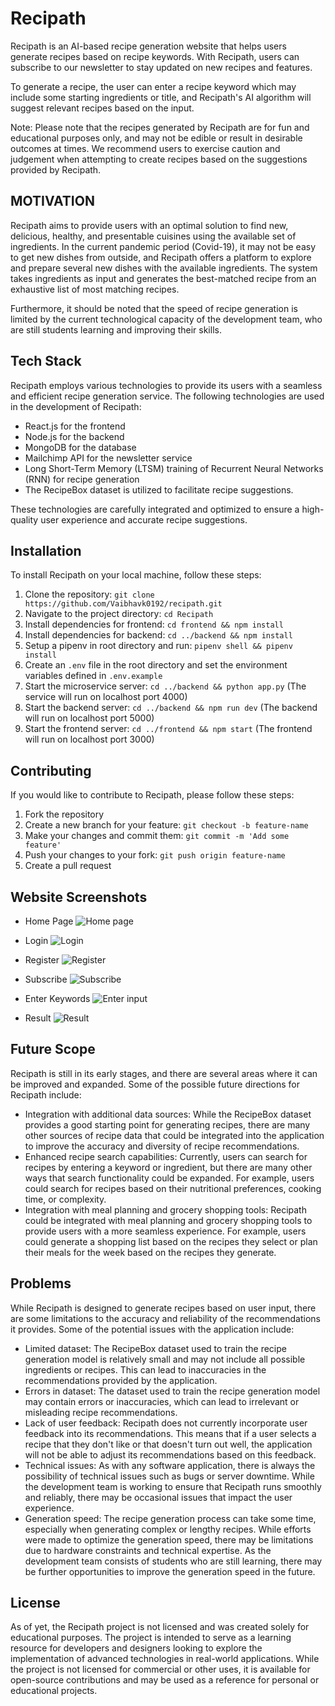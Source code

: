 # Recipath

Recipath is an AI-based recipe generation website that helps users generate recipes based on recipe keywords. With Recipath, users can subscribe to our newsletter to stay updated on new recipes and features.

To generate a recipe, the user can enter a recipe keyword which may include some starting ingredients or title, and Recipath's AI algorithm will suggest relevant recipes based on the input.

Note: Please note that the recipes generated by Recipath are for fun and educational purposes only, and may not be edible or result in desirable outcomes at times. We recommend users to exercise caution and judgement when attempting to create recipes based on the suggestions provided by Recipath.

## MOTIVATION

Recipath aims to provide users with an optimal solution to find new, delicious, healthy, and presentable cuisines using the available set of ingredients. In the current pandemic period (Covid-19), it may not be easy to get new dishes from outside, and Recipath offers a platform to explore and prepare several new dishes with the available ingredients. The system takes ingredients as input and generates the best-matched recipe from an exhaustive list of most matching recipes.

Furthermore, it should be noted that the speed of recipe generation is limited by the current technological capacity of the development team, who are still students learning and improving their skills.

## Tech Stack

Recipath employs various technologies to provide its users with a seamless and efficient recipe generation service. The following technologies are used in the development of Recipath:

- React.js for the frontend
- Node.js for the backend
- MongoDB for the database
- Mailchimp API for the newsletter service
- Long Short-Term Memory (LTSM) training of Recurrent Neural Networks (RNN) for recipe generation
- The RecipeBox dataset is utilized to facilitate recipe suggestions.

These technologies are carefully integrated and optimized to ensure a high-quality user experience and accurate recipe suggestions.

## Installation

To install Recipath on your local machine, follow these steps:

1. Clone the repository: `git clone https://github.com/Vaibhavk0192/recipath.git`
2. Navigate to the project directory: `cd Recipath`
3. Install dependencies for frontend: `cd frontend && npm install`
4. Install dependencies for backend: `cd ../backend && npm install`
5. Setup a pipenv in root directory and run: `pipenv shell && pipenv install`
6. Create an `.env` file in the root directory and set the environment variables defined in `.env.example`
7. Start the microservice server: `cd ../backend && python app.py` (The service will run on localhost port 4000)
8. Start the backend server: `cd ../backend && npm run dev` (The backend will run on localhost port 5000)
9. Start the frontend server: `cd ../frontend && npm start` (The frontend will run on localhost port 3000)

## Contributing

If you would like to contribute to Recipath, please follow these steps:

1. Fork the repository
2. Create a new branch for your feature: `git checkout -b feature-name`
3. Make your changes and commit them: `git commit -m 'Add some feature'`
4. Push your changes to your fork: `git push origin feature-name`
5. Create a pull request

## Website Screenshots

- Home Page
  ![Home page](https://github.com/Vaibhavk0192/recipath/blob/master/Website%20screenshots/Homepage.png?raw=true)

- Login
  ![Login](https://github.com/Vaibhavk0192/recipath/blob/master/Website%20screenshots/Login.png?raw=true)

- Register
  ![Register](https://github.com/Vaibhavk0192/recipath/blob/master/Website%20screenshots/Register.png?raw=true)

- Subscribe
  ![Subscribe](https://github.com/Vaibhavk0192/recipath/blob/master/Website%20screenshots/Newsletter.png?raw=true)

- Enter Keywords
  ![Enter input](https://github.com/Vaibhavk0192/recipath/blob/master/Website%20screenshots/Generate%20Recipe.png?raw=true)

- Result
  ![Result](https://github.com/Vaibhavk0192/recipath/blob/master/Website%20screenshots/Result.png?raw=true)



## Future Scope

Recipath is still in its early stages, and there are several areas where it can be improved and expanded. Some of the possible future directions for Recipath include:

- Integration with additional data sources: While the RecipeBox dataset provides a good starting point for generating recipes, there are many other sources of recipe data that could be integrated into the application to improve the accuracy and diversity of recipe recommendations.
- Enhanced recipe search capabilities: Currently, users can search for recipes by entering a keyword or ingredient, but there are many other ways that search functionality could be expanded. For example, users could search for recipes based on their nutritional preferences, cooking time, or complexity.
- Integration with meal planning and grocery shopping tools: Recipath could be integrated with meal planning and grocery shopping tools to provide users with a more seamless experience. For example, users could generate a shopping list based on the recipes they select or plan their meals for the week based on the recipes they generate.

## Problems

While Recipath is designed to generate recipes based on user input, there are some limitations to the accuracy and reliability of the recommendations it provides. Some of the potential issues with the application include:

- Limited dataset: The RecipeBox dataset used to train the recipe generation model is relatively small and may not include all possible ingredients or recipes. This can lead to inaccuracies in the recommendations provided by the application.
- Errors in dataset: The dataset used to train the recipe generation model may contain errors or inaccuracies, which can lead to irrelevant or misleading recipe recommendations.
- Lack of user feedback: Recipath does not currently incorporate user feedback into its recommendations. This means that if a user selects a recipe that they don't like or that doesn't turn out well, the application will not be able to adjust its recommendations based on this feedback.
- Technical issues: As with any software application, there is always the possibility of technical issues such as bugs or server downtime. While the development team is working to ensure that Recipath runs smoothly and reliably, there may be occasional issues that impact the user experience.
- Generation speed: The recipe generation process can take some time, especially when generating complex or lengthy recipes. While efforts were made to optimize the generation speed, there may be limitations due to hardware constraints and technical expertise. As the development team consists of students who are still learning, there may be further opportunities to improve the generation speed in the future.

## License

As of yet, the Recipath project is not licensed and was created solely for educational purposes. The project is intended to serve as a learning resource for developers and designers looking to explore the implementation of advanced technologies in real-world applications. While the project is not licensed for commercial or other uses, it is available for open-source contributions and may be used as a reference for personal or educational projects.
